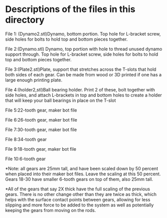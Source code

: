 # Descriptions of the files in this directory

File 1: (Dynamo2.stl)Dynamo, bottom portion. Top hole for L-bracket screw, side holes for bolts to hold top and bottom pieces together. 

File 2:(Dynamo.stl) Dynamo, top portion with hole to thread unused dynamo support through. Top hole for L-bracket screw, side holes for bolts to hold top and bottom pieces together. 

File 3:(Plate2.stl)Plate, support that stretches across the T-slots that hold both sides of each gear. Can be made from wood or 3D printed if one has a large enough printing plate. 

File 4:(holder2,stl)Ball bearing holder. Print 2 of these, bolt together with side holes, and attach L-brackets in top and bottom holes to create a holder that will keep your ball bearings in place on the T-slot 

File 5:22-tooth gear, maker bot file

File 6:26-tooth gear, maker bot file 

File 7:30-tooth gear, maker bot file 

File 8:34-tooth gear

File 9:18-tooth gear, maker bot file 

File 10:6-tooth gear 

*Note: all gears are 25mm tall, and have been scaled down by 50 percent when placed into their maker bot files. Leave the scaling at this 50 percent. Gears 18-30 have smaller 6-tooth gears on top of them, also 25mm tall. 


*All of the gears that say 2X thick have the full scaling of the previous gears. There is no other change other than they are twice as thick, which helps with the surface contact points between gears, allowing for less slipping and more force to be added to the system as well as potentially keeping the gears from moving on the rods. 
